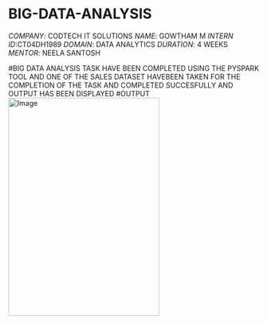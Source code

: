 # BIG-DATA-ANALYSIS
*COMPANY*: CODTECH IT SOLUTIONS
*NAME*: GOWTHAM M
*INTERN ID*:CT04DH1989
*DOMAIN*: DATA ANALYTICS
*DURATION*: 4 WEEKS
*MENTOR*: NEELA SANTOSH

#BIG DATA ANALYSIS TASK HAVE BEEN COMPLETED USING THE PYSPARK TOOL AND ONE OF THE SALES DATASET HAVEBEEN TAKEN FOR THE COMPLETION OF THE TASK AND COMPLETED SUCCESFULLY AND OUTPUT HAS BEEN DISPLAYED
#OUTPUT
<img width="303" height="438" alt="Image" src="https://github.com/user-attachments/assets/cd7bc360-0a1b-40dd-ac82-93a94de2ed12" />
